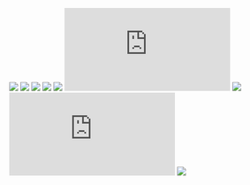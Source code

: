[![](https://poll.now.sh/poll/-KpTE2lRcngr2HOP9qOw/New%20Standard(Babel%2C%20ES6%2F7%2F8))](https://poll.now.sh/poll/-KpTE2lRcngr2HOP9qOw/New%20Standard(Babel%2C%20ES6%2F7%2F8)/vote)
[![](https://poll.now.sh/poll/-KpTE2lRcngr2HOP9qOw/React%2FVue%2FAngular)](https://poll.now.sh/poll/-KpTE2lRcngr2HOP9qOw/React%2FVue%2FAngular/vote)
[![](https://poll.now.sh/poll/-KpTE2lRcngr2HOP9qOw/Node.js%20Backend)](https://poll.now.sh/poll/-KpTE2lRcngr2HOP9qOw/Node.js%20Backend/vote)
[![](https://poll.now.sh/poll/-KpTE2lRcngr2HOP9qOw/Native%20Mobile(ReactNative%2C%20Ionic%2C%20Weex))](https://poll.now.sh/poll/-KpTE2lRcngr2HOP9qOw/Native%20Mobile(ReactNative%2C%20Ionic%2C%20Weex)/vote)
[![](https://poll.now.sh/poll/-KpTE2lRcngr2HOP9qOw/Performance%2FProductive(bundler%2C%20tools%2C%20ci%2C%20test))](https://poll.now.sh/poll/-KpTE2lRcngr2HOP9qOw/Performance%2FProductive(bundler%2C%20tools%2C%20ci%2C%20test)/vote)
[![](https://poll.now.sh/poll/-KpTE2lRcngr2HOP9qOw/Infra%2FSeverless%2FDocker%2FMSA%2FCD%20with%20Node.js)](https://poll.now.sh/poll/-KpTE2lRcngr2HOP9qOw/Infra%2FSeverless%2FDocker%2FMSA%2FCD%20with%20Node.js/vote)
[![](https://poll.now.sh/poll/-KpTE2lRcngr2HOP9qOw/Functional%20Language%20Javascript)](https://poll.now.sh/poll/-KpTE2lRcngr2HOP9qOw/Functional%20Language%20Javascript/vote)
[![](https://poll.now.sh/poll/-KpTE2lRcngr2HOP9qOw/AL%2FML%2FBot%20with%20Node.js)](https://poll.now.sh/poll/-KpTE2lRcngr2HOP9qOw/AL%2FML%2FBot%20with%20Node.js/vote)
[![](https://poll.now.sh/poll/-KpTE2lRcngr2HOP9qOw/etc)](https://poll.now.sh/poll/-KpTE2lRcngr2HOP9qOw/etc/vote)
